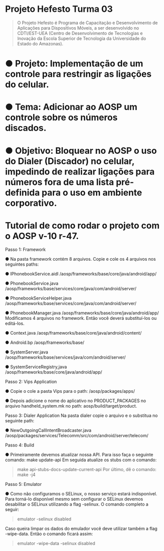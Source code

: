 # Projeto Hefesto Turma 03
> O Projeto Hefesto é Programa de Capacitação e Desenvolvimento de Aplicações para Dispositivos Móveis, a ser desenvolvido no CDTI/EST-UEA (Centro de Desenvolvimento de Tecnologias e Inovação da Escola Superior de Tecnologia da Universidade do Estado do Amazonas).

# ● Projeto: Implementação de um controle para restringir as ligações do celular.
# ● Tema: Adicionar ao AOSP um controle sobre os números discados.
# ● Objetivo: Bloquear no AOSP o uso do Dialer (Discador) no celular, impedindo de realizar ligações para números fora de uma lista pré-definida para o uso em ambiente corporativo.

# Tutorial de como rodar o projeto com o AOSP v-10 r-47.

Passo 1: Framework

● Na pasta framework contém 8 arquivos. Copie e cole os 4 arquivos nos
seguintes paths:

● IPhonebookService.aidl
/aosp/frameworks/base/core/java/android/app/

● PhonebookService.java
/aosp/frameworks/base/services/core/java/com/android/server/

● PhonebookServiceHelper.java
/aosp/frameworks/base/services/core/java/com/android/server/

● PhonebookManager.java
/aosp/frameworks/base/core/java/android/app/
 Modificamos 4 arquivos no framework. Então você deverá substituí-los ou
editá-los.

● Context.java
/aosp/frameworks/base/core/java/android/content/

● Android.bp
/aosp/frameworks/base/

● SystemServer.java
/aosp/frameworks/base/services/java/com/android/server/

● SystemServiceRegistry,java
/aosp/frameworks/base/core/java/android/app/

Passo 2: Vips Application

● Copie o cole a pasta Vips para o path: /aosp/packages/apps/

● Depois adicione o nome do aplicativo no PRODUCT_PACKAGES no arquivo
handheld_system.mk no path: aosp/build/target/product.

Passo 3: Dialer Application
Na pasta dialer copie o arquivo e o substitua no seguinte path:

● NewOutgoingCallIntentBroadcaster.java
/aosp/packages/services/Telecomm/src/com/android/server/telecom/

Passo 4: Build

● Primeiramente devemos atualizar nossa API. Para isso faça o seguinte comando:
make update-api Em seguida atualize os stubs com o comando:

>make api-stubs-docs-update-current-api Por último, dê o comando: make -j4

Passo 5: Emulator

● Como não configuramos o SELinux, o nosso serviço estará indisponível. Para torná-lo disponível mesmo sem configurar o SELinux devemos desabilitar o SELinux
utilizando a flag -selinux. O comando completo a seguir: 

>emulator -selinux disabled

Caso queira limpar os dados do emulador você deve utilizar também a flag -wipe-data. Então o comando ficará assim:

>emulator -wipe-data -selinux disabled
